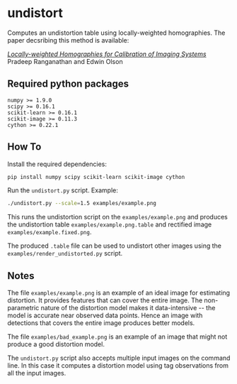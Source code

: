 

undistort
=========

Computes an undistortion table using locally-weighted homographies.
The paper decsribing this method is available:

[_Locally-weighted Homographies for Calibration of Imaging Systems_](http://april.eecs.umich.edu/papers/details.php?name=ranganathan2014iros)<br/>
Pradeep Ranganathan and Edwin Olson


Required python packages
------------------------
`numpy >= 1.9.0` <br/>
`scipy >= 0.16.1` <br/>
`scikit-learn >= 0.16.1` <br/>
`scikit-image >= 0.11.3` <br/>
`cython >= 0.22.1`

How To
-------

Install the required dependencies:
```bash
pip install numpy scipy scikit-learn scikit-image cython
```

Run the `undistort.py` script. Example:
```bash
./undistort.py --scale=1.5 examples/example.png
```

This runs the undistortion script on the `examples/example.png` and
produces the undistortion table `examples/example.png.table` and
rectified image `examples/example.fixed.png`.

The produced `.table` file can be used to undistort other images using
the `examples/render_undistorted.py` script.

Notes
-----

The file `examples/example.png` is an example of an ideal image for
estimating distortion. It provides features that can cover the entire
image. The non-parametric nature of the distortion model makes it
data-intensive -- the model is accurate near observed data points. Hence
an image with detections that covers the entire image produces better
models.

The file `examples/bad_example.png` is an example of an image that might
not produce a good distortion model.

The `undistort.py` script also accepts multiple input images on the
command line. In this case it computes a distortion model using
tag observations from all the input images.

